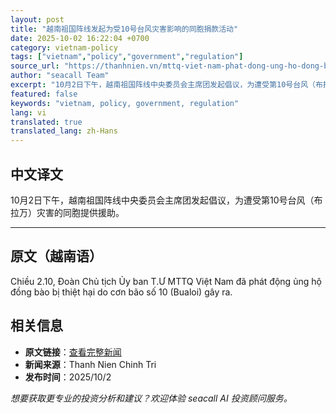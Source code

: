 ```yaml
---
layout: post
title: "越南祖国阵线发起为受10号台风灾害影响的同胞捐款活动"
date: 2025-10-02 16:22:04 +0700
category: vietnam-policy
tags: ["vietnam","policy","government","regulation"]
source_url: "https://thanhnien.vn/mttq-viet-nam-phat-dong-ung-ho-dong-bao-bi-thiet-hai-do-bao-so-10-185251002191248326.htm"
author: "seacall Team"
excerpt: "10月2日下午，越南祖国阵线中央委员会主席团发起倡议，为遭受第10号台风（布拉万）灾害的同胞提供援助。..."
featured: false
keywords: "vietnam, policy, government, regulation"
lang: vi
translated: true
translated_lang: zh-Hans
---
```


## 中文译文

10月2日下午，越南祖国阵线中央委员会主席团发起倡议，为遭受第10号台风（布拉万）灾害的同胞提供援助。

---

## 原文（越南语）

Chiều 2.10, Đo&agrave;n Chủ tịch Ủy ban T.Ư MTTQ Việt Nam đ&atilde; ph&aacute;t động ủng hộ đồng b&agrave;o bị thiệt hại do cơn b&atilde;o số 10 (Bualoi) g&acirc;y ra.

## 相关信息

- **原文链接**：[查看完整新闻](https://thanhnien.vn/mttq-viet-nam-phat-dong-ung-ho-dong-bao-bi-thiet-hai-do-bao-so-10-185251002191248326.htm)
- **新闻来源**：Thanh Nien Chinh Tri
- **发布时间**：2025/10/2

*想要获取更专业的投资分析和建议？欢迎体验 seacall AI 投资顾问服务。*